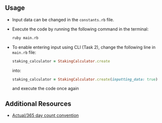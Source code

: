 ## Usage

- Input data can be changed in the `constants.rb` file.
- Execute the code by running the following command in the terminal:
    ```bash
    ruby main.rb
    ```
- To enable entering input using CLI (Task 2), change the following line in `main.rb` file:

    ```ruby
    staking_calculator = StakingCalculator.create
    ```

    into:

    ```ruby
    staking_calculator = StakingCalculator.create(inputting_data: true)
    ```
    and execute the code once again

## Additional Resources

- [Actual/365 day count convention](https://www.adventuresincre.com/lenders-calcs/)
